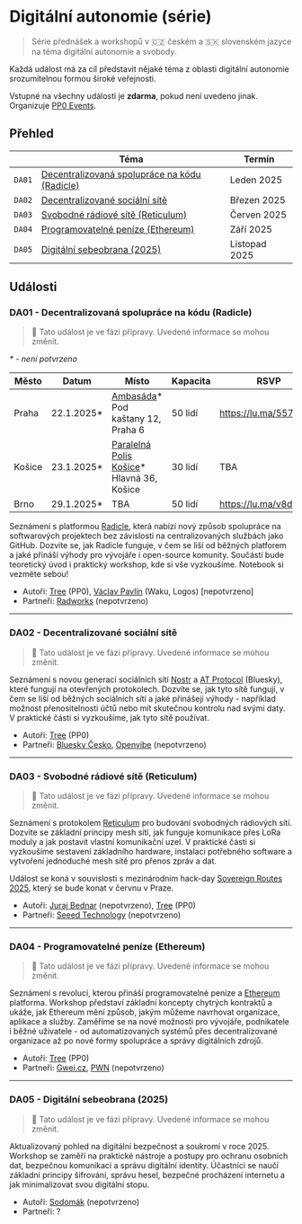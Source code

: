 # Digitální autonomie (série)

> Série přednášek a workshopů v 🇨🇿 českém a 🇸🇰 slovenském jazyce na téma digitální autonomie a svobody.

Každá událost má za cíl představit nějaké téma z oblasti digitální autonomie srozumitelnou formou široké veřejnosti.

Vstupné na všechny události je **zdarma**, pokud není uvedeno jinak. Organizuje [PP0 Events](https://pp0.events).

## Přehled

| | Téma | Termín |
| --- | --- | --- |
| `DA01` | [Decentralizovaná spolupráce na kódu (Radicle)](#da01---decentralizovan%C3%A1-spolupr%C3%A1ce-na-k%C3%B3du-radicle) | Leden 2025 |
| `DA02` | [Decentralizované sociální sítě](#da02---decentralizovan%C3%A9-soci%C3%A1ln%C3%AD-s%C3%ADt%C4%9B) | Březen 2025 |
| `DA03` | [Svobodné rádiové sítě (Reticulum)](#da03---svobodn%C3%A9-r%C3%A1diov%C3%A9-s%C3%ADt%C4%9B-reticulum) | Červen 2025 |
| `DA04` | [Programovatelné peníze (Ethereum)](#da04---programovateln%C3%A9-pen%C3%ADze-ethereum) | Září 2025 |
| `DA05` | [Digitální sebeobrana (2025)](#da05---digit%C3%A1ln%C3%AD-sebeobrana-2025) | Listopad 2025 |

## Události

### DA01 - Decentralizovaná spolupráce na kódu (Radicle)

> 🚧 Tato událost je ve fázi přípravy. Uvedené informace se mohou změnit.  

*\* - není potvrzeno*

| Město | Datum | Místo | Kapacita | RSVP |
| --- | --- | --- | --- | --- |
| Praha | 22.1.2025* | [Ambasáda](https://ambasada.cz/)*<br>Pod kaštany 12, Praha 6 | 50 lidí | https://lu.ma/557bfaya |
| Košice | 23.1.2025* | [Paralelná Polis Košice](https://www.paralelnapoliskosice.sk/)*<br>Hlavná 36, Košice | 30 lidí | TBA |
| Brno | 29.1.2025* | TBA | 50 lidí | https://lu.ma/v8dr36eb |

Seznámení s platformou [Radicle](https://radicle.xyz/), která nabízí nový způsob spolupráce na softwarových projektech bez závislosti na centralizovaných službách jako GitHub. Dozvíte se, jak Radicle funguje, v čem se liší od běžných platforem a jaké přináší výhody pro vývojáře i open-source komunity. Součástí bude teoretický úvod i praktický workshop, kde si vše vyzkoušíme. Notebook si vezměte sebou!

- Autoři: [Tree](https://paralelnipolis.info/p/tree) (PP0), [Václav Pavlín](https://paralelnipolis.info/p/vaclav-pavlin) (Waku, Logos) [nepotvrzeno]
- Partneři: [Radworks](https://radworks.org/) (nepotvrzeno)

---

### DA02 - Decentralizované sociální sítě

> 🚧 Tato událost je ve fázi přípravy. Uvedené informace se mohou změnit.  

Seznámení s novou generací sociálních sítí [Nostr](https://nostr.com/) a [AT Protocol](https://atproto.com/) (Bluesky), které fungují na otevřených protokolech. Dozvíte se, jak tyto sítě fungují, v čem se liší od běžných sociálních sítí a jaké přinášejí výhody - například možnost přenositelnosti účtů nebo mít skutečnou kontrolu nad svými daty. V praktické části si vyzkoušíme, jak tyto sítě používat.

- Autoři: [Tree](https://paralelnipolis.info/p/tree) (PP0)
- Partneři: [Bluesky Česko](https://bsky.cz), [Openvibe](https://openvibe.social/) (nepotvrzeno)

---

### DA03 - Svobodné rádiové sítě (Reticulum)

> 🚧 Tato událost je ve fázi přípravy. Uvedené informace se mohou změnit.  

Seznámení s protokolem [Reticulum](https://reticulum.network/) pro budování svobodných rádiových sítí. Dozvíte se základní principy mesh sítí, jak funguje komunikace přes LoRa moduly a jak postavit vlastní komunikační uzel. V praktické části si vyzkoušíme sestavení základního hardware, instalaci potřebného software a vytvoření jednoduché mesh sítě pro přenos zpráv a dat.

Událost se koná v souvislosti s mezinárodním hack-day [Sovereign Routes 2025](https://lu.ma/t9s3fo9l), který se bude konat v červnu v Praze.

- Autoři: [Juraj Bednar](https://paralelnipolis.info/p/juraj-bednar) (nepotvrzeno), [Tree](https://paralelnipolis.info/p/tree) (PP0)
- Partneři: [Seeed Technology](https://www.seeedstudio.com/) (nepotvrzeno)

---

### DA04 - Programovatelné peníze (Ethereum)

> 🚧 Tato událost je ve fázi přípravy. Uvedené informace se mohou změnit.  

Seznámení s revolucí, kterou přináší programovatelné peníze a [Ethereum](https://ethereum.org/) platforma. Workshop představí základní koncepty chytrých kontraktů a ukáže, jak Ethereum mění způsob, jakým můžeme navrhovat organizace, aplikace a služby. Zaměříme se na nové možnosti pro vývojáře, podnikatele i běžné uživatele - od automatizovaných systémů přes decentralizované organizace až po nové formy spolupráce a správy digitálních zdrojů.

- Autoři: [Tree](https://paralelnipolis.info/p/tree) (PP0)
- Partneři: [Gwei.cz](https://gwei.cz/), [PWN](https://pwn.xyz/) (nepotvrzeno)

---

### DA05 - Digitální sebeobrana (2025)

> 🚧 Tato událost je ve fázi přípravy. Uvedené informace se mohou změnit.  

Aktualizovaný pohled na digitální bezpečnost a soukromí v roce 2025. Workshop se zaměří na praktické nástroje a postupy pro ochranu osobních dat, bezpečnou komunikaci a správu digitální identity. Účastníci se naučí základní principy šifrování, správu hesel, bezpečné procházení internetu a jak minimalizovat svou digitální stopu.

- Autoři: [Sodomák](https://paralelnipolis.info/p/sodomak) (nepotvrzeno)
- Partneři: ?
